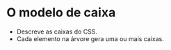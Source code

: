 # O modelo de caixa

- Descreve as caixas do CSS.
- Cada elemento na árvore gera uma ou mais caixas.

